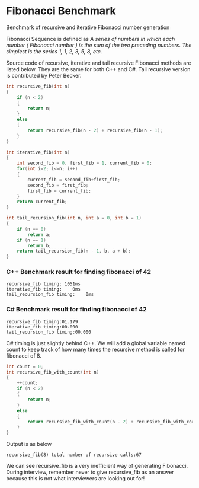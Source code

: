 # Fibonacci Benchmark
Benchmark of recursive and iterative Fibonacci number generation

Fibonacci Sequence is defined as _A series of numbers in which each number ( Fibonacci number ) is the sum of the two preceding numbers. The simplest is the series 1, 1, 2, 3, 5, 8, etc._

Source code of recursive, iterative and tail recursive Fibonacci methods are listed below. They are the same for both C++ and C#. Tail recursive version is contributed by Peter Becker.

```Cpp
int recursive_fib(int n)
{
    if (n < 2)
    {
        return n;
    }
    else
    {
        return recursive_fib(n - 2) + recursive_fib(n - 1);
    }
}

int iterative_fib(int n)
{
    int second_fib = 0, first_fib = 1, current_fib = 0; 
    for(int i=2; i<=n; i++)
    {    
        current_fib = second_fib+first_fib;    
        second_fib = first_fib;    
        first_fib = current_fib;  
    }  
    return current_fib; 
}

int tail_recursion_fib(int n, int a = 0, int b = 1)
{
    if (n == 0)
        return a;
    if (n == 1)
        return b;
    return tail_recursion_fib(n - 1, b, a + b);
}
```

### C++ Benchmark result for finding fibonacci of 42

```
recursive_fib timing: 1051ms
iterative_fib timing:    0ms
tail_recursion_fib timing:    0ms
```

### C# Benchmark result for finding fibonacci of 42

```
recursive_fib timing:01.179
iterative_fib timing:00.000
tail_recursion_fib timing:00.000
```

C# timing is just slightly behind C++. We will add a global variable named count to keep track of how many times the recursive method is called for fibonacci of 8.

```Cpp
int count = 0;
int recursive_fib_with_count(int n)
{
    ++count;
    if (n < 2)
    {
        return n;
    }
    else
    {
        return recursive_fib_with_count(n - 2) + recursive_fib_with_count(n - 1);
    }
}
```

Output is as below

```
recursive_fib(8) total number of recursive calls:67
```

We can see recursive_fib is a very inefficient way of generating Fibonacci. During interview, remember never to give recursive_fib as an answer because this is not what interviewers are looking out for!